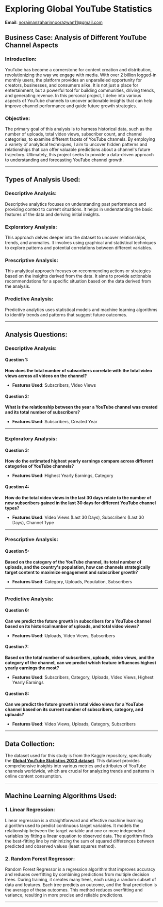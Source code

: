 # **Exploring Global YouTube Statistics** 

**Email**: noraimanzaharinnoorazwan11@gmail.com

## **Business Case: Analysis of Different YouTube Channel Aspects** 

### **Introduction:**  
YouTube has become a cornerstone for content creation and distribution, revolutionizing the way we engage with media. With over 2 billion logged-in monthly users, the platform provides an unparalleled opportunity for creators, businesses, and consumers alike. It is not just a place for entertainment, but a powerful tool for building communities, driving trends, and generating revenue. In this personal project, I delve into various aspects of YouTube channels to uncover actionable insights that can help improve channel performance and guide future growth strategies.

### **Objective:** 
The primary goal of this analysis is to harness historical data, such as the number of uploads, total video views, subscriber count, and channel categories, to examine different facets of YouTube channels. By employing a variety of analytical techniques, I aim to uncover hidden patterns and relationships that can offer valuable predictions about a channel's future trajectory. Ultimately, this project seeks to provide a data-driven approach to understanding and forecasting YouTube channel growth.

---

## **Types of Analysis Used:** 

### **Descriptive Analysis:** 
Descriptive analytics focuses on understanding past performance and providing context to current situations. It helps in understanding the basic features of the data and deriving initial insights.

### **Exploratory Analysis:**   
This approach delves deeper into the dataset to uncover relationships, trends, and anomalies. It involves using graphical and statistical techniques to explore patterns and potential correlations between different variables.

### **Prescriptive Analysis:** 
This analytical approach focuses on recommending actions or strategies based on the insights derived from the data. It aims to provide actionable recommendations for a specific situation based on the data derived from the analysis.

### **Predictive Analysis:** 
Predictive analytics uses statistical models and machine learning algorithms to identify trends and patterns that suggest future outcomes.

---

## **Analysis Questions:** 

### **Descriptive Analysis:** 

#### Question 1:  
**How does the total number of subscribers correlate with the total video views across all videos on the channel?**  
- **Features Used**: Subscribers, Video Views

#### Question 2:  
**What is the relationship between the year a YouTube channel was created and its total number of subscribers?**  
- **Features Used**: Subscribers, Created Year

---

### **Exploratory Analysis:** 

#### Question 3:  
**How do the estimated highest yearly earnings compare across different categories of YouTube channels?**  
- **Features Used**: Highest Yearly Earnings, Category

#### Question 4:  
**How do the total video views in the last 30 days relate to the number of new subscribers gained in the last 30 days for different YouTube channel types?**  
- **Features Used**: Video Views (Last 30 Days), Subscribers (Last 30 Days), Channel Type

---

### **Prescriptive Analysis:** 

#### Question 5:  
**Based on the category of the YouTube channel, its total number of uploads, and the country's population, how can channels strategically target content to maximize engagement and subscriber growth?**  
- **Features Used**: Category, Uploads, Population, Subscribers

---

### **Predictive Analysis:** 

#### Question 6:  
**Can we predict the future growth in subscribers for a YouTube channel based on its historical number of uploads, and total video views?**  
- **Features Used**: Uploads, Video Views, Subscribers

#### Question 7:  
**Based on the total number of subscribers, uploads, video views, and the category of the channel, can we predict which feature influences highest yearly earnings the most?**  
- **Features Used**: Subscribers, Category, Uploads, Video Views, Highest Yearly Earnings

#### Question 8:  
**Can we predict the future growth in total video views for a YouTube channel based on its current number of subscribers, category, and uploads?**  
- **Features Used**: Video Views, Uploads, Category, Subscribers

---

## **Data Collection:** 

The dataset used for this study is from the Kaggle repository, specifically the **[Global YouTube Statistics 2023 dataset](https://www.kaggle.com/datasets/nelgiriyewithana/global-youtube-statistics-2023)**. This dataset provides comprehensive insights into various metrics and attributes of YouTube channels worldwide, which are crucial for analyzing trends and patterns in online content consumption.

---

## **Machine Learning Algorithms Used:** 

### **1. Linear Regression:**  
Linear regression is a straightforward and effective machine learning algorithm used to predict continuous target variables. It models the relationship between the target variable and one or more independent variables by fitting a linear equation to observed data. The algorithm finds the best-fitting line by minimizing the sum of squared differences between predicted and observed values (least squares method).

### **2. Random Forest Regressor:**  
Random Forest Regressor is a regression algorithm that improves accuracy and reduces overfitting by combining predictions from multiple decision trees. During training, it creates many trees, each using a random subset of data and features. Each tree predicts an outcome, and the final prediction is the average of these outcomes. This method reduces overfitting and variance, resulting in more precise and reliable predictions.

---
